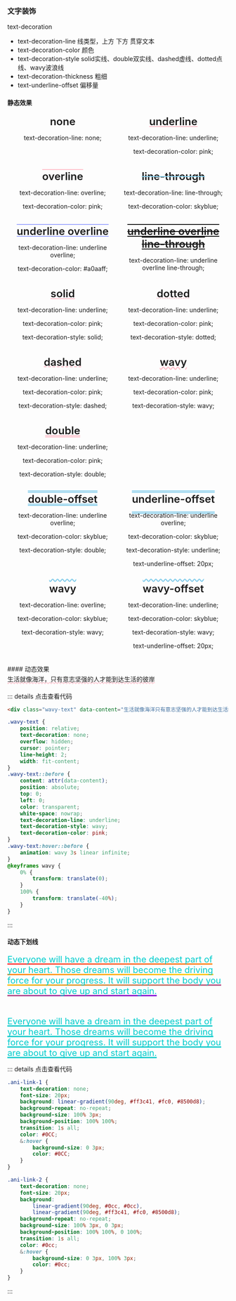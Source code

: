 ### 文字装饰
text-decoration
- text-decoration-line  线类型，上方 下方 贯穿文本
- text-decoration-color  颜色
- text-decoration-style  solid实线、double双实线、dashed虚线、dotted点线、wavy波浪线
- text-decoration-thickness 粗细
- text-underline-offset 偏移量

#### 静态效果

<html lang="en">
<style>
    .flex-wrap {
        display: flex;
        flex-wrap: wrap;
        .flex-item {
            width: 50%;
            text-align: center;
            margin-bottom: 20px;
        }
    }
    .flex-item > div{
        font-size: 24px;
        font-weight: 600;
    }
    .text-line-0 {
        text-decoration-line: none;
    }
    .text-line-1 {
        text-decoration-line: underline;
        text-decoration-color: pink;
    }
    .text-line-2 {
        text-decoration-line: overline;
        text-decoration-color: pink;
    }
    .text-line-3 {
        text-decoration-line: line-through;
        text-decoration-color: skyblue;
    }
    .text-line-1-2 {
        text-decoration-line: underline overline;
        text-decoration-color: #a0aaff;
    }
    .text-line-1-2-3 {
        text-decoration-line: underline overline line-through;
    }
    .text-style {
        text-decoration-line: underline;
        text-decoration-color: pink;
    }
    .text-style-1 {
        text-decoration-style: solid;
    }
    .text-style-2 {
        text-decoration-style: dotted;
    }
    .text-style-3 {
        text-decoration-style: dashed;
    }
    .text-style-4 {
        text-decoration-style: wavy;
    }
    .text-style-5 {
        text-decoration-style: double;
    }
    .text-offset-1 {
        text-decoration-line: underline overline;
        text-decoration-color: skyblue;
        text-decoration-style: double;
    }
    .text-offset-2 {
        text-decoration-line: underline overline;
        text-decoration-color: skyblue;
        text-decoration-style: double;
        text-underline-offset: 20px;
    }
    .text-offset-3 {
        text-decoration-line: overline;
        text-decoration-color: skyblue;
        text-decoration-style: wavy;
    }
    .text-offset-4 {
        text-decoration-line: overline;
        text-decoration-color: skyblue;
        text-decoration-style: wavy;
        text-underline-offset: 20px;
    }
</style>
<body>
    <div class="flex-wrap">
        <div class="flex-item">
            <div class="text-line-0">none</div>
            <p>text-decoration-line: none;</p>
        </div>
        <div class="flex-item">
            <div class="text-line-1">underline</div>
            <p>text-decoration-line: underline;</p>
            <p>text-decoration-color: pink;</p>
        </div>
        <div class="flex-item">
            <div class="text-line-2">overline</div>
            <p>text-decoration-line: overline;</p>
            <p>text-decoration-color: pink;</p>
        </div>
        <div class="flex-item">
            <div class="text-line-3">line-through</div>
            <p>text-decoration-line: line-through;</p>
            <p>text-decoration-color: skyblue;</p>
        </div>
        <div class="flex-item">
            <div class="text-line-1-2">underline overline</div>
            <p>text-decoration-line: underline overline;</p>
            <p>text-decoration-color: #a0aaff;</p>
        </div>
        <div class="flex-item">
            <div class="text-line-1-2-3">underline overline line-through</div>
            <p>text-decoration-line: underline overline line-through;</p>
        </div>
    </div>
    <div class="flex-wrap">
        <div class="flex-item">
            <div class="text-style text-style-1">solid</div>
            <p>text-decoration-line: underline;</p>
            <p>text-decoration-color: pink;</p>
            <p>text-decoration-style: solid;</p>
        </div>
        <div class="flex-item">
            <div class="text-style text-style-2">dotted</div>
            <p>text-decoration-line: underline;</p>
            <p>text-decoration-color: pink;</p>
            <p>text-decoration-style: dotted;</p>
        </div>
        <div class="flex-item">
            <div class="text-style text-style-3">dashed</div>
            <p>text-decoration-line: underline;</p>
            <p>text-decoration-color: pink;</p>
            <p>text-decoration-style: dashed;</p>
        </div>
        <div class="flex-item">
            <div class="text-style text-style-4">wavy</div>
            <p>text-decoration-line: underline;</p>
            <p>text-decoration-color: pink;</p>
            <p>text-decoration-style: wavy;</p>
        </div>
        <div class="flex-item">
            <div class="text-style text-style-5">double</div>
            <p>text-decoration-line: underline;</p>
            <p>text-decoration-color: pink;</p>
            <p>text-decoration-style: double;</p>
        </div>
    </div>
    <div class="flex-wrap">
        <div class="flex-item">
            <div class="text-offset-1">double-offset</div>
            <p>text-decoration-line: underline overline;</p>
            <p>text-decoration-color: skyblue;</p>
            <p>text-decoration-style: double;</p>
        </div>
        <div class="flex-item">
            <div class="text-offset-2">underline-offset</div>
            <p>text-decoration-line: underline overline;</p>
            <p>text-decoration-color: skyblue;</p>
            <p>text-decoration-style: underline;</p>
            <p>text-underline-offset: 20px;</p>
        </div>
        <div class="flex-item">
            <div class="text-offset-3">wavy</div>
            <p>text-decoration-line: overline;</p>
            <p>text-decoration-color: skyblue;</p>
            <p>text-decoration-style: wavy;</p>
        </div>
        <div class="flex-item">
            <div class="text-offset-4">wavy-offset</div>
            <p>text-decoration-line: underline;</p>
            <p>text-decoration-color: skyblue;</p>
            <p>text-decoration-style: wavy;</p>
            <p>text-underline-offset: 20px;</p>
        </div>
    </div>
</body>
</html>
#### 动态效果

<html lang="en">
<style>
    .wavy-text {
        position: relative;
        text-decoration: none;
        overflow: hidden;
        cursor: pointer;
        line-height: 2;
        width: fit-content;
    }
    .wavy-text::before {
        content: attr(data-content);
        position: absolute;
        top: 0;
        left: 0;
        color: transparent;
        white-space: nowrap;
        text-decoration-line: underline;
        text-decoration-style: wavy;
        text-decoration-color: pink;
    }
    .wavy-text:hover::before {
        animation: wavy 3s linear infinite;
    }
    @keyframes wavy {
        0% {
            transform: translate(0);
        }
        100% {
            transform: translate(-40%);
        }
    }
</style>
<body>
    <div class="wavy-text" data-content="生活就像海洋只有意志坚强的人才能到达生活的彼岸生活就像海洋只有意志坚强的人才能到达生活的彼岸">生活就像海洋，只有意志坚强的人才能到达生活的彼岸</div>
</body>
</html>


::: details 点击查看代码
``` html
<div class="wavy-text" data-content="生活就像海洋只有意志坚强的人才能到达生活的彼岸生活就像海洋只有意志坚强的人才能到达生活的彼岸">生活就像海洋，只有意志坚强的人才能到达生活的彼岸</div>
```
``` css
.wavy-text {
    position: relative;
    text-decoration: none;
    overflow: hidden;
    cursor: pointer;
    line-height: 2;
    width: fit-content;
}
.wavy-text::before {
    content: attr(data-content);
    position: absolute;
    top: 0;
    left: 0;
    color: transparent;
    white-space: nowrap;
    text-decoration-line: underline;
    text-decoration-style: wavy;
    text-decoration-color: pink;
}
.wavy-text:hover::before {
    animation: wavy 3s linear infinite;
}
@keyframes wavy {
    0% {
        transform: translate(0);
    }
    100% {
        transform: translate(-40%);
    }
}
```
:::

#### 动态下划线

<a class="ani-link-1" href="#">Everyone will have a dream in the deepest part of your heart. Those dreams will become the driving force for your progress. It will support the body you are about to give up and start again.</a>

<br/>

<a class="ani-link-2" href="#">Everyone will have a dream in the deepest part of your heart. Those dreams will become the driving force for your progress. It will support the body you are about to give up and start again.</a>

::: details 点击查看代码
``` css 
.ani-link-1 {
    text-decoration: none;
    font-size: 20px;
    background: linear-gradient(90deg, #ff3c41, #fc0, #8500d8);
    background-repeat: no-repeat;
    background-size: 100% 3px;
    background-position: 100% 100%;
    transition: 1s all;
    color: #0CC;
    &:hover {
        background-size: 0 3px;
        color: #0CC;
    }
}

.ani-link-2 {
    text-decoration: none;
    font-size: 20px;
    background:
        linear-gradient(90deg, #0cc, #0cc),
        linear-gradient(90deg, #ff3c41, #fc0, #8500d8);
    background-repeat: no-repeat;
    background-size: 100% 3px, 0 3px;
    background-position: 100% 100%, 0 100%;
    transition: 1s all;
    color: #0cc;
    &:hover {
        background-size: 0 3px, 100% 3px;
        color: #0cc;
    }
}
```
:::

<style>
.ani-link-1 {
    text-decoration: none !important;
    font-size: 20px;
    background: linear-gradient(90deg, #ff3c41, #fc0, #8500d8);
    background-repeat: no-repeat;
    background-size: 100% 3px;
    background-position: 100% 100%;
    transition: 1s all;
    color: #0CC;
    &:hover {
        background-size: 0 3px;
        color: #0CC;
    }
}
.ani-link-2 {
    text-decoration: none !important;
    font-size: 20px;
    background:
        linear-gradient(90deg, #0cc, #0cc),
        linear-gradient(90deg, #ff3c41, #fc0, #8500d8);
    background-repeat: no-repeat;
    background-size: 100% 3px, 0 3px;
    background-position: 100% 100%, 0 100%;
    transition: 1s all;
    color: #0CC;
    &:hover {
        background-size: 0 3px, 100% 3px;
        color: #0CC;
    }
}
</style>

